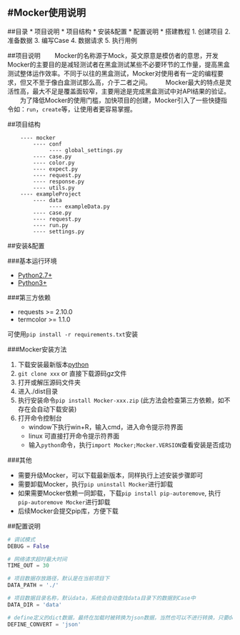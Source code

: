 #Mocker使用说明
---

##目录
    * 项目说明
    * 项目结构
    * 安装&配置
    * 配置说明
    * 搭建教程
        1. 创建项目
        2. 准备数据
        3. 编写Case
        4. 数据请求
        5. 执行用例

##项目说明
　　Mocker的名称源于Mock，英文原意是模仿者的意思，开发Mocker的主要目的是减轻测试者在黑盒测试某些不必要环节的工作量，提高黑盒测试整体运作效率。不同于以往的黑盒测试，Mocker对使用者有一定的编程要求，但又不至于像白盒测试那么高，介于二者之间。
　　Mocker最大的特点是灵活性高，最大不足是覆盖面较窄，主要用途是完成黑盒测试中对API结果的验证。
　　为了降低Mocker的使用门槛，加快项目的创建，Mocker引入了一些快捷指令如：`run`，`create`等，让使用者更容易掌握。


##项目结构
```
    ---- mocker
        ---- conf
             ---- global_settings.py
        ---- case.py
        ---- color.py
        ---- expect.py
        ---- request.py
        ---- response.py
        ---- utils.py
    ---- exampleProject
        ---- data
             ---- exampleData.py
        ---- case.py
        ---- request.py
        ---- run.py
        ---- settings.py
```

##安装&配置

###基本运行环境
  * [Python2.7+](https://www.python.org/downloads/)
  * [Python3+](https://www.python.org/downloads/)

###第三方依赖
  * requests >= 2.10.0
  * termcolor >= 1.1.0

  可使用`pip install -r requirements.txt`安装


###Mocker安装方法
  1. 下载安装最新版本[python](https://www.python.org/downloads/)
  2. `git clone xxx` or 直接下载源码gz文件
  3. 打开或解压源码文件夹
  4. 进入./dist目录
  5. 执行安装命令`pip install Mocker-xxx.zip` (此方法会检查第三方依赖，如不存在会自动下载安装)
  6. 打开命令控制台
     * window下执行win+R，输入cmd，进入命令提示符界面
     * linux 可直接打开命令提示符界面
     * 输入`python`命令，执行`import Mocker;Mocker.VERSION`查看安装是否成功

###其他
  * 需要升级Mocker，可以下载最新版本，同样执行上述安装步骤即可
  * 需要卸载Mocker，执行`pip uninstall Mocker`进行卸载
  * 如果需要Mocker依赖一同卸载，下载`pip install pip-autoremove`, 执行`pip-autoremove Mocker`进行卸载
  * 后续Mocker会提交pip库，方便下载


##配置说明
```python
# 调试模式
DEBUG = False

# 网络请求超时最大时间
TIME_OUT = 30

# 项目数据存放路径，默认是在当前项目下
DATA_PATH = './'

# 项目数据目录名称，默认data，系统会自动查找data目录下的数据到Case中
DATA_DIR = 'data'

# define定义的dict数据，最终在加载时被转换为json数据，当然也可以不进行转换，只要define参数中设置convert=None即可
DEFINE_CONVERT = 'json'
```